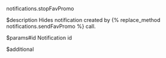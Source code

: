 notifications.stopFavPromo

$description
Hides notification created by {% replace_method notifications.sendFavPromo %} call.

$params#id
Notification id

$additional

